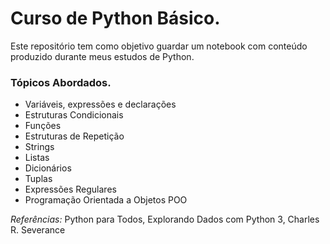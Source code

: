 # Curso de Python Básico.

Este repositório tem como objetivo guardar um notebook com conteúdo produzido durante meus estudos de Python.

### Tópicos Abordados.

* Variáveis, expressões e declarações
* Estruturas Condicionais
* Funções
* Estruturas de Repetição
* Strings
* Listas
* Dicionários
* Tuplas
* Expressões Regulares
* Programação Orientada a Objetos POO

*Referências:*
Python para Todos, Explorando Dados com Python 3, Charles R. Severance
